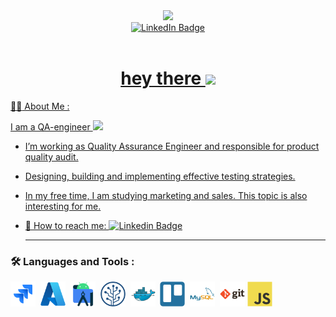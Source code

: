 
<div id="header" align="center">
  <img src="https://media.giphy.com/media/iSD0xUVEd8iABcQpTg/giphy.gif" width="100"/>
</div>
<div id="badges" align="center">
  <a href="https://www.linkedin.com/in/sidoreanaa?lipi=urn%3Ali%3Apage%3Ad_flagship3_profile_view_base_contact_details%3Bntv0CtvpQlGR43StaQ1%2BhA%3D%3D">
  <img src="https://img.shields.io/badge/LinkedIn-blue?style=for-the-badge&logo=linkedin&logoColor=white" alt="LinkedIn Badge"/>
</div>
  <div id="badges" align="center">
<img src="https://komarev.com/ghpvc/?username=sidoreanaa&style=flat-square&color=blue" alt=""/>
    </div>
  <h1 align="center">
 hey there
  <img src="https://media.giphy.com/media/S5ca2PUwbRdjlXe9Mp/giphy.gif" width="30px"/>
  </h1>
    
 :woman_technologist: About Me :
  
  I am a QA-engineer <img src="https://media.giphy.com/media/WUlplcMpOCEmTGBtBW/giphy.gif" width="30">
    
-  I’m working as Quality Assurance Engineer and responsible for product quality audit.
-  Designing, building and implementing effective testing strategies.
-  In my free time, I am studying marketing and sales. This topic is also interesting for me.
- :envelope_with_arrow: How to reach me: [![Linkedin Badge](https://img.shields.io/badge/-kakbar-blue?style=flat&logo=Linkedin&logoColor=white)](www.linkedin.com/in/sidoreanaa?lipi=urn%3Ali%3Apage%3Ad_flagship3_profile_view_base_contact_details%3Bntv0CtvpQlGR43StaQ1%2BhA%3D%3D)
    
    ---
    
    
### :hammer_and_wrench: Languages and Tools :
  <div>
  <img src="https://github.com/devicons/devicon/blob/master/icons/jira/jira-original.svg" title="Jira" alt="Jira" width="40" height="40"/>&nbsp;
  <img src="https://github.com/devicons/devicon/blob/master/icons/azure/azure-original.svg" title="azure" alt="azure" width="40" height="40"/>&nbsp;
  <img src="https://github.com/devicons/devicon/blob/master/icons/androidstudio/androidstudio-original.svg" title="androidstudio" alt="androidstudio" width="40" height="40"/>&nbsp;
  <img src="https://github.com/devicons/devicon/blob/master/icons/sourcetree/sourcetree-original.svg" title="sourcetree" alt="sourcetree" width="40" height="40"/>&nbsp;
  <img src="https://github.com/devicons/devicon/blob/master/icons/docker/docker-original.svg" title="docker" alt="docker" width="40" height="40"/>&nbsp;
  <img src="https://github.com/devicons/devicon/blob/master/icons/trello/trello-plain.svg" title="trello" alt="trello" width="40" height="40"/>&nbsp;
  <img src="https://github.com/devicons/devicon/blob/master/icons/mysql/mysql-original-wordmark.svg" title="MySQL"  alt="MySQL" width="40" height="40"/>&nbsp;
  <img src="https://github.com/devicons/devicon/blob/master/icons/git/git-original-wordmark.svg" title="Git" title="Git" width="40" height="40"/>
    <img src="https://github.com/devicons/devicon/blob/master/icons/javascript/javascript-original.svg" title="javascript" title="javascript" width="40" height="40"/>
</div>
